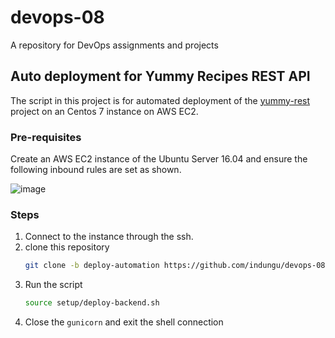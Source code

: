 # devops-08
A repository for DevOps assignments and projects

## Auto deployment for Yummy Recipes REST API
The script in this project is for automated deployment of the [yummy-rest](https://github.com/indungu/yummy-rest.git) project on an Centos 7 instance on AWS EC2.

### Pre-requisites
Create an AWS EC2 instance of the Ubuntu Server 16.04 and ensure the following inbound rules are set as shown.

![image](https://user-images.githubusercontent.com/30072633/39813336-af65afec-5398-11e8-82ab-c75b8b07e71d.png)

### Steps

1. Connect to the instance through the ssh.
2. clone this repository
    ```bash
    git clone -b deploy-automation https://github.com/indungu/devops-08.git setup
    ```
3. Run the script 
    ```bash
    source setup/deploy-backend.sh
    ```
4. Close the `gunicorn` and exit the shell connection

